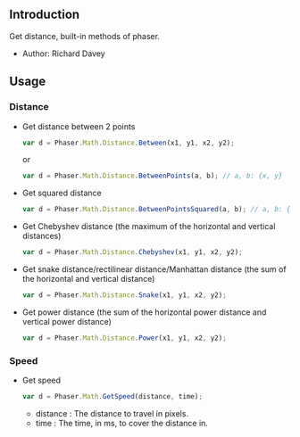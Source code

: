 ## Introduction

Get distance, built-in methods of phaser.

- Author: Richard Davey

## Usage

### Distance

- Get distance between 2 points
    ```javascript
    var d = Phaser.Math.Distance.Between(x1, y1, x2, y2);
    ```
    or
    ```javascript
    var d = Phaser.Math.Distance.BetweenPoints(a, b); // a, b: {x, y}
    ```
- Get squared distance
    ```javascript
    var d = Phaser.Math.Distance.BetweenPointsSquared(a, b); // a, b: {x, y}
    ```
- Get Chebyshev distance (the maximum of the horizontal and vertical distances)
    ```javascript
    var d = Phaser.Math.Distance.Chebyshev(x1, y1, x2, y2);
    ```
- Get snake distance/rectilinear distance/Manhattan distance (the sum of the horizontal and vertical distance)
    ```javascript
    var d = Phaser.Math.Distance.Snake(x1, y1, x2, y2);
    ```
- Get power distance (the sum of the horizontal power distance and vertical power distance)
    ```javascript
    var d = Phaser.Math.Distance.Power(x1, y1, x2, y2);
    ```

### Speed

- Get speed
    ```javascript
    var d = Phaser.Math.GetSpeed(distance, time);
    ```
    - distance : The distance to travel in pixels.
    - time : The time, in ms, to cover the distance in.